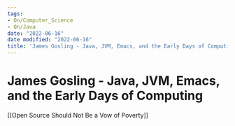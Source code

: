 ```yaml
---
tags:
- On/Computer_Science
- On/Java
date: "2022-06-16"
date modified: "2022-06-16"
title: 'James Gosling - Java, JVM, Emacs, and the Early Days of Computing'
---
```


# James Gosling - Java, JVM, Emacs, and the Early Days of Computing
[[Open Source Should Not Be a Vow of Poverty]]
